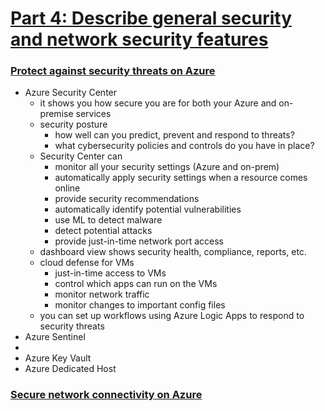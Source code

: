 # [Part 4: Describe general security and network security features](https://docs.microsoft.com/en-us/learn/paths/az-900-describe-general-security-network-security-features/)

### [Protect against security threats on Azure](https://docs.microsoft.com/en-us/learn/modules/protect-against-security-threats-azure/?ns-enrollment-type=LearningPath&ns-enrollment-id=learn.az-900-describe-general-security-network-security-features)
- Azure Security Center
    - it shows you how secure you are for both your Azure and on-premise services
    - security posture
        - how well can you predict, prevent and respond to threats?
        - what cybersecurity policies and controls do you have in place?
    - Security Center can
        - monitor all your security settings (Azure and on-prem)
        - automatically apply security settings when a resource comes online
        - provide security recommendations
        - automatically identify potential vulnerabilities
        - use ML to detect malware
        - detect potential attacks
        - provide just-in-time network port access
    - dashboard view shows security health, compliance, reports, etc.
    - cloud defense for VMs
        - just-in-time access to VMs
        - control which apps can run on the VMs
        - monitor network traffic
        - monitor changes to important config files
    - you can set up workflows using Azure Logic Apps to respond to security threats
- Azure Sentinel
- 
- Azure Key Vault
- Azure Dedicated Host

### [Secure network connectivity on Azure](https://docs.microsoft.com/en-us/learn/modules/secure-network-connectivity-azure/?ns-enrollment-type=LearningPath&ns-enrollment-id=learn.az-900-describe-general-security-network-security-features)
